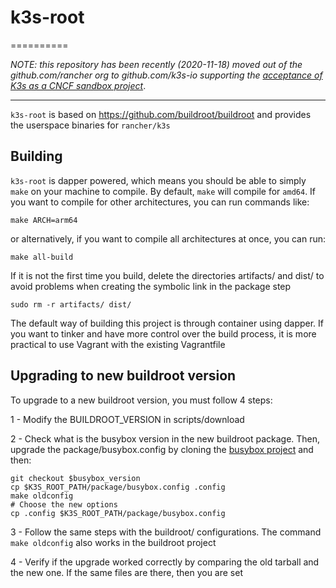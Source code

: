 # k3s-root
==========

_NOTE: this repository has been recently (2020-11-18) moved out of the github.com/rancher org to github.com/k3s-io
supporting the [acceptance of K3s as a CNCF sandbox project](https://github.com/cncf/toc/pull/447)_.

---

`k3s-root` is based on https://github.com/buildroot/buildroot and provides the userspace binaries for `rancher/k3s`

## Building

`k3s-root` is dapper powered, which means you should be able to simply `make` on your machine to compile. By default, `make` will compile for `amd64`. If you want to compile for other architectures, you can run commands like:
```
make ARCH=arm64
```

or alternatively, if you want to compile all architectures at once, you can run:
```
make all-build
```

If it is not the first time you build, delete the directories artifacts/ and dist/ to avoid problems when creating the symbolic link in the package step

```
sudo rm -r artifacts/ dist/
```

The default way of building this project is through container using dapper. If you want to tinker and have more control over the build process, it is more practical to use Vagrant with the existing Vagrantfile

## Upgrading to new buildroot version

To upgrade to a new buildroot version, you must follow 4 steps:

1 - Modify the BUILDROOT_VERSION in scripts/download

2 - Check what is the busybox version in the new buildroot package. Then, upgrade the package/busybox.config by cloning the [busybox project](https://github.com/mirror/busybox) and then:
```
git checkout $busybox_version
cp $K3S_ROOT_PATH/package/busybox.config .config
make oldconfig
# Choose the new options
cp .config $K3S_ROOT_PATH/package/busybox.config
```
3 - Follow the same steps with the buildroot/ configurations. The command `make oldconfig` also works in the buildroot project

4 - Verify if the upgrade worked correctly by comparing the old tarball and the new one. If the same files are there, then you are set
